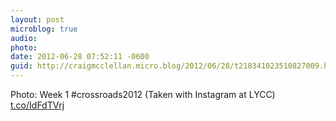 ```yaml
---
layout: post
microblog: true
audio: 
photo: 
date: 2012-06-28 07:52:11 -0600
guid: http://craigmcclellan.micro.blog/2012/06/28/t218341023510827009.html
---
```

Photo: Week 1 #crossroads2012 (Taken with Instagram at LYCC) [t.co/IdFdTVrj](http://t.co/IdFdTVrj)
